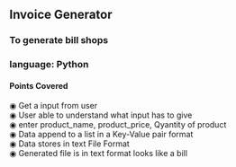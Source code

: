 <h2>Invoice Generator</h2>
<h3>To generate bill shops<h3>
<h3>language: Python</h3>

<h4>Points Covered</h4>
◉ Get a input from user<br>
◉ User able to understand what input has to give<br>
◉ enter product_name, product_price, Qyantity of product<br>
◉ Data append to a list in a Key-Value pair format<br>
◉ Data stores in text File Format <br>
◉ Generated file is in text format looks like a bill<br>
